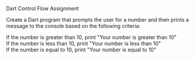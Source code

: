 Dart Control Flow Assignment


Create a Dart program that prompts the user for a number and then prints a message to the console based on the following criteria:

If the number is greater than 10, print "Your number is greater than 10"<br>
If the number is less than 10, print "Your number is less than 10"<br>
If the number is equal to 10, print "Your number is equal to 10"<br>
